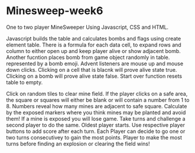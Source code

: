 # Minesweep-week6

One to two player MineSweeper Using Javascript, CSS and HTML.

Javascript builds the table and calculates bombs and flags using create element table.
There is a formula for each data cell, to expand rows and column to either open up and keep player alive or show adjacent bomb. 
Another fucntion places bomb from game object randomly in table. represented by a bomb emoji.
Advent listeners are mouse up and mouse down clicks.
Clicking on a cell that is blacnk will prove alive state true.
Clicking on a bomb will prove alive state false.
Start over function resets table to empty.


Click on random tiles to clear mine field. 
If the player clicks on a safe area, the square or squares will either be blank or will contain a number from 1 to 8.
Numbers reveal how many mines are adjacent to safe square.
Calculate by the exposed markers where you think mines may be planted and avoid them! 
If a mine is exposed you will lose game.
Take turns and challenge a second player to do the same.
Oldest player starts.
Use respective player buttons to add score after each turn.
Each Player can decide to go one or two turns consecutivey to gain the most points.
Player to make the most turns before finding an explosion or clearing the field wins!

